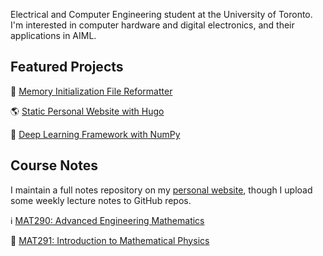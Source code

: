 Electrical and Computer Engineering student at the University of Toronto. I'm interested in computer hardware and digital electronics, and their applications in AIML. 

## Featured Projects

💾 [Memory Initialization File Reformatter](https://github.com/arnav-patil-12/mif-serializer)

🌎 [Static Personal Website with Hugo](https://github.com/arnav-patil-12/arnav-patil-12.github.io)

🧠 [Deep Learning Framework with NumPy](https://github.com/arnav-patil-12/neural-network-from-scratch)    

## Course Notes
I maintain a full notes repository on my [personal website](https://arnav-patil-12.github.io/notes), though I upload some weekly lecture notes to GitHub repos.

ℹ️ [MAT290: Advanced Engineering Mathematics](https://github.com/arnav-patil-12/mat290-notes)

🧮 [MAT291: Introduction to Mathematical Physics](https://github.com/arnav-patil-12/mat291-notes)
